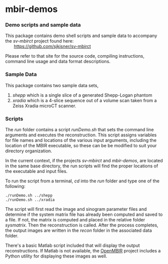 # mbir-demos

### Demo scripts and sample data

This package contains demo shell scripts and sample data to 
accompany the *sv-mbirct* project found here:  
&nbsp;&nbsp;&nbsp;&nbsp;&nbsp;&nbsp;
https://github.com/sjkisner/sv-mbirct

Please refer to that site for the source code, compiling instructions, 
command line usage and data format descriptions.

### Sample Data

This package contains two sample data sets,
1. *shepp* which is a single slice of a generated Shepp-Logan phantom
2. *xradia* which is a 4-slice sequence out of a volume scan taken 
from a Zeiss Xradia microCT scanner.

### Scripts

The *run* folder contains a script *runDemo.sh* that sets the command line
arguments and executes the reconstruction. 
This script assigns variables for file names and locations of the 
various input arguments, including the location of the MBIR executable,
so these can be be modified to suit your directory organization.

In the current context, if the projects *sv-mbirct* and *mbir-demos*,
are located in the same base directory,
the run scripts will find the proper locations of the executable
and input files.

To run the script from a terminal, *cd* into the *run* folder and type one of the following:
```
./runDemo.sh ../shepp
./runDemo.sh ../xradia
```
The script will first read the image and sinogram parameter files
and determine if the system matrix file has already been computed
and saved to a file.
If not, the matrix is computed and placed in the relative folder *sysmatrix*.
Then the reconstruction is called.
After the process completes,
the output images are written in the *recon* folder in the associated data folder.

There's a basic Matlab script included that will display the output reconstructions. 
If Matlab is not available, the 
[OpenMBIR](https://github.com/cabouman/OpenMBIR)
project includes a Python utility for displaying these images as well.


